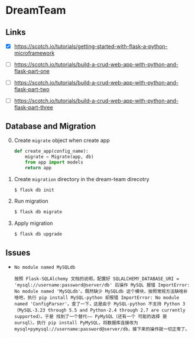 # DreamTeam


## Links

* [x] https://scotch.io/tutorials/getting-started-with-flask-a-python-microframework

* [ ] https://scotch.io/tutorials/build-a-crud-web-app-with-python-and-flask-part-one

* [ ] https://scotch.io/tutorials/build-a-crud-web-app-with-python-and-flask-part-two

* [ ] https://scotch.io/tutorials/build-a-crud-web-app-with-python-and-flask-part-three

## Database and Migration
0. Create `migrate` object when create app
    ```python
    def create_app(config_name):
        migrate = Migrate(app, db)
        from app import models
        return app
    ```
1. Create `migration` directory in the dream-team direcotry
    ```bash
    $ flask db init
    ```
2. Run migration
    ```bash
    $ flask db migrate
    ```
3. Apply migration
    ```bash
    $ flask db upgrade
    ```

## Issues
* `No module named MySQLdb`
    ```
    按照 Flask-SQLAlchemy 文档的说明，配置好 SQLALCHEMY_DATABASE_URI = 'mysql://username:password@server/db' 后操作 MySQL 报错 ImportError: No module named 'MySQLdb'。既然缺少 MySQLdb 这个模块，按照常规方法缺啥补啥吧，执行 pip install MySQL-python 却报错 ImportError: No module named 'ConfigParser'。查了一下，这是由于 MySQL-python 不支持 Python 3（MySQL-3.23 through 5.5 and Python-2.4 through 2.7 are currently supported）。于是 找到了一个替代—— PyMySQL（还有一个 可能的选择 是 oursql）。执行 pip install PyMySQL，将数据库连接改为 mysql+pymysql://username:password@server/db，接下来的操作就一切正常了。
    ```